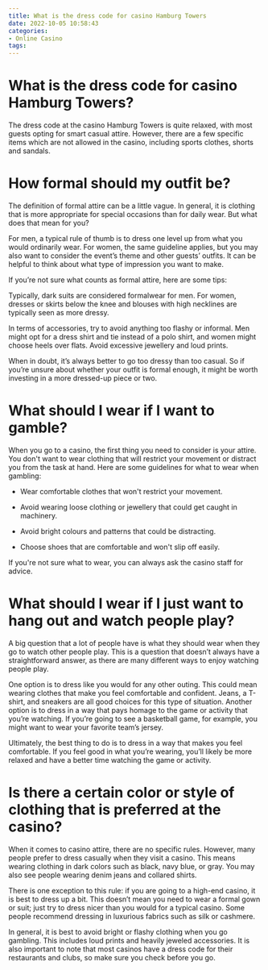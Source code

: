 ```yaml
---
title: What is the dress code for casino Hamburg Towers
date: 2022-10-05 10:58:43
categories:
- Online Casino
tags:
---
```



#  What is the dress code for casino Hamburg Towers?

The dress code at the casino Hamburg Towers is quite relaxed, with most guests opting for smart casual attire. However, there are a few specific items which are not allowed in the casino, including sports clothes, shorts and sandals.

#  How formal should my outfit be?

The definition of formal attire can be a little vague. In general, it is clothing that is more appropriate for special occasions than for daily wear. But what does that mean for you?

For men, a typical rule of thumb is to dress one level up from what you would ordinarily wear. For women, the same guideline applies, but you may also want to consider the event’s theme and other guests’ outfits. It can be helpful to think about what type of impression you want to make.

If you’re not sure what counts as formal attire, here are some tips:

Typically, dark suits are considered formalwear for men. For women, dresses or skirts below the knee and blouses with high necklines are typically seen as more dressy.

In terms of accessories, try to avoid anything too flashy or informal. Men might opt for a dress shirt and tie instead of a polo shirt, and women might choose heels over flats. Avoid excessive jewellery and loud prints.

When in doubt, it’s always better to go too dressy than too casual. So if you’re unsure about whether your outfit is formal enough, it might be worth investing in a more dressed-up piece or two.

#  What should I wear if I want to gamble?

When you go to a casino, the first thing you need to consider is your attire. You don't want to wear clothing that will restrict your movement or distract you from the task at hand. Here are some guidelines for what to wear when gambling:

- Wear comfortable clothes that won't restrict your movement.

- Avoid wearing loose clothing or jewellery that could get caught in machinery.

- Avoid bright colours and patterns that could be distracting.

- Choose shoes that are comfortable and won't slip off easily.

If you're not sure what to wear, you can always ask the casino staff for advice.

#  What should I wear if I just want to hang out and watch people play?

A big question that a lot of people have is what they should wear when they go to watch other people play. This is a question that doesn’t always have a straightforward answer, as there are many different ways to enjoy watching people play.

One option is to dress like you would for any other outing. This could mean wearing clothes that make you feel comfortable and confident. Jeans, a T-shirt, and sneakers are all good choices for this type of situation. Another option is to dress in a way that pays homage to the game or activity that you’re watching. If you’re going to see a basketball game, for example, you might want to wear your favorite team’s jersey.

Ultimately, the best thing to do is to dress in a way that makes you feel comfortable. If you feel good in what you’re wearing, you’ll likely be more relaxed and have a better time watching the game or activity.

#  Is there a certain color or style of clothing that is preferred at the casino?

When it comes to casino attire, there are no specific rules. However, many people prefer to dress casually when they visit a casino. This means wearing clothing in dark colors such as black, navy blue, or gray. You may also see people wearing denim jeans and collared shirts.

There is one exception to this rule: if you are going to a high-end casino, it is best to dress up a bit. This doesn’t mean you need to wear a formal gown or suit; just try to dress nicer than you would for a typical casino. Some people recommend dressing in luxurious fabrics such as silk or cashmere.

In general, it is best to avoid bright or flashy clothing when you go gambling. This includes loud prints and heavily jeweled accessories. It is also important to note that most casinos have a dress code for their restaurants and clubs, so make sure you check before you go.